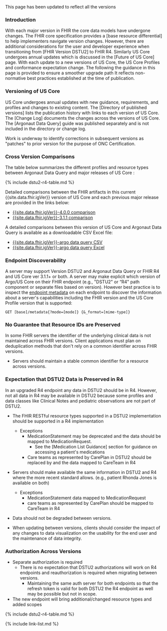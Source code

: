 <div class="new-content" markdown="1">
This page has been updated to reflect all the versions
</div><!-- new-content -->

### Introduction

<span class="bg-success" markdown="1">With each major version in FHIR the core data models have undergone changes.  The FHIR core specification provides a [base resource differential] to help implementers navigate version changes.</span><!-- new-content -->   However, there are additional considerations for the user and developer experience when transitioning from [FHIR Version DSTU2] to FHIR R4.  <span class="bg-success" markdown="1"> Similarly US Core undergoes annual updates which is discussed in the [Future of US Core] page. With each update to a new versions of US Core, the US Core Profiles and conformance expectation change.</span><!-- new-content -->  The following the guidance in this page is provided to ensure a smoother upgrade path <span class="bg-success" markdown="1">It reflects non-normative best practices established at the time of publication</span><!-- new-content -->.

### Versioning of US Core

US Core undergoes annual updates with new guidance, requirements, and profiles and changes to existing content. The [Directory of published versions] lists the publication history with links to each version of US Core.  The [Change Log] documents the changes across the versions of US Core. The [Argonaut Data Query] guide was published separately and is not included in the directory or change log.

Work is underway to identify corrections in subsequent versions as "patches" to prior version for the purpose of ONC Certification.

### Cross Version Comparisons

The table below summarizes the different profiles and resource types between Argonaut Data Query and major releases of US Core :

{% include dstu2-r4-table.md %}

Detailed comparisons between the FHIR artifacts in this current {{site.data.fhir.igVer}} version of US Core and each previous major release are provided in the links below:

- [{{site.data.fhir.igVer}}-4.0.0 comparison](comparison-v4.0.0/index.html)
- [{{site.data.fhir.igVer}}-3.1.1 comparison](comparison-v3.1.1/index.html)


A detailed comparisons between this version of US Core and Argonaut Data Query is available as a downloadable CSV Excel file:

- [{{site.data.fhir.igVer}}-argo data query CSV](comparison-argo.csv)
- [{{site.data.fhir.igVer}}-argo data query Excel](comparison-argo.xlsx)

### Endpoint Discoverability

<span class="bg-success" markdown="1">A server may support Version DSTU2 and Argonaut Data Query or FHIR R4 and US Core ver 3.1.1+ or both.</span><!-- new-content -->  A server may make explicit which version of Argo/US Core on their FHIR endpoint (e.g., "DSTU2" or “R4" path component or separate files based on version). However best practice is to inspect the [endpoint metadata](http://hl7.org/fhir/R4/http.html) on each endpoint to discover the information about a server's capabilities including the FHIR version and the US Core Profile version that is supported:

`GET [base]/metadata{?mode=[mode]} {&_format=[mime-type]}`

### No Guarantee that Resource IDs are Preserved

In some FHIR servers the identifier of the underlying clinical data is not maintained across FHIR versions. Client applications must plan on deduplication methods that don't rely on a common identifier across FHIR versions.

* Servers should maintain a stable common identifier for a resource across versions.

### Expectation that DSTU2 Data is Preserved in R4

In an upgraded R4 endpoint any data in DSTU2 should be in R4. However, not all data in R4 may be available in DSTU2 because some profiles and data classes like Clinical Notes and pediatric observations are not part of DSTU2.

* The FHIR RESTful resource types supported in a DSTU2 implementation should be supported in a R4 implementation
  - Exceptions
    - MedicationStatement may be deprecated and the data should be mapped to MedicationRequest.  
       - See the [Medication List Guidance] section for guidance on accessing a patient's medications
    - Care teams as represented by CarePlan in DSTU2 should be replaced by and the data mapped to CareTeam in R4

* Servers should make available the same information in DSTU2 and R4 where the more recent standard allows.  (e.g., patient Rhonda Jones is available on both)
  - Exceptions
    - MedicationStatement data mapped to MedicationRequest
    - care teams as represented by CarePlan should be mapped to CareTeam in R4
* Data should not be degraded between versions.
* When updating between versions, clients should consider the impact of any changes to data visualization on the usability for the end user and the maintenance of data integrity.


### Authorization Across Versions

- Separate authorization is required
   - There is no expectation that DSTU2 authorizations will work on R4 endpoints and reauthorization is required when migrating between versions.
      - Maintaining the same auth server for both endpoints so that the refresh token is valid for both DSTU2 the R4 endpoint as well may be possible but not in scope.
- The new endpoint will bring additional/changed resource types and added scopes


{% include dstu2-r4-table.md %}

{% include link-list.md %}

